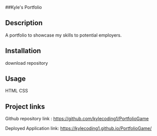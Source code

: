 ##Kyle's Portfolio

## Description

A portfolio to showcase my skills to potential employers.

## Installation

download repository

## Usage

HTML
CSS

## Project links 

Github repository link :
https://github.com/kylecoding1/PortfolioGame

Deployed Application link:
https://kylecoding1.github.io/PortfolioGame/

